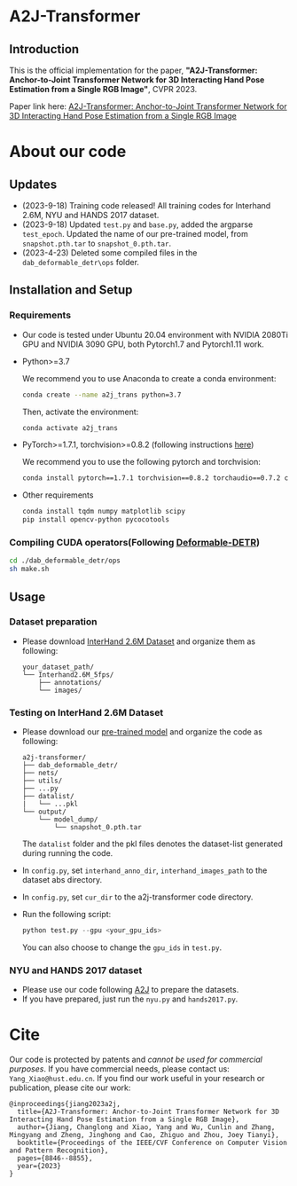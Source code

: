 # A2J-Transformer

## Introduction
This is the official implementation for the paper, **"A2J-Transformer: Anchor-to-Joint Transformer Network for 3D Interacting Hand Pose Estimation from a Single RGB Image"**, CVPR 2023. 

Paper link here: [A2J-Transformer: Anchor-to-Joint Transformer Network for 3D Interacting Hand Pose Estimation from a Single RGB Image](https://arxiv.org/abs/2304.03635)

# About our code 

## Updates 

* (2023-9-18) Training code released! All training codes for Interhand 2.6M, NYU and HANDS 2017 dataset.
* (2023-9-18) Updated `test.py` and `base.py`, added the argparse `test_epoch`. Updated the name of our pre-trained model, from `snapshot.pth.tar` to `snapshot_0.pth.tar`.
* (2023-4-23) Deleted some compiled files in the `dab_deformable_detr\ops` folder.


## Installation and Setup

### Requirements

* Our code is tested under Ubuntu 20.04 environment with NVIDIA 2080Ti GPU and NVIDIA 3090 GPU, both Pytorch1.7 and Pytorch1.11 work.
  
* Python>=3.7

    We recommend you to use Anaconda to create a conda environment:
    ```bash
    conda create --name a2j_trans python=3.7
    ```
    Then, activate the environment:
    ```bash
    conda activate a2j_trans
    ```
  
* PyTorch>=1.7.1, torchvision>=0.8.2 (following instructions [here](https://pytorch.org/))

    We recommend you to use the following pytorch and torchvision:
    ```bash
    conda install pytorch==1.7.1 torchvision==0.8.2 torchaudio==0.7.2 cudatoolkit=11.0 -c pytorch
    ```
  
* Other requirements
    ```bash
    conda install tqdm numpy matplotlib scipy
    pip install opencv-python pycocotools
    ```

### Compiling CUDA operators(Following [Deformable-DETR](https://github.com/fundamentalvision/Deformable-DETR))
```bash
cd ./dab_deformable_detr/ops
sh make.sh
```

## Usage

### Dataset preparation

* Please download [InterHand 2.6M Dataset](https://mks0601.github.io/InterHand2.6M/) and organize them as following:

    ```
    your_dataset_path/
    └── Interhand2.6M_5fps/
        ├── annotations/
        └── images/
    ```



### Testing on InterHand 2.6M Dataset

* Please download our [pre-trained model](https://drive.google.com/file/d/1QKqokPnSkWMRJjZkj04Nhf0eQCl66-6r/view?usp=share_link) and organize the code as following:

    ```
    a2j-transformer/
    ├── dab_deformable_detr/
    ├── nets/
    ├── utils/
    ├── ...py
    ├── datalist/
    |   └── ...pkl
    └── output/
        └── model_dump/
            └── snapshot_0.pth.tar
    ```
    The `datalist` folder and the pkl files denotes the dataset-list generated during running the code. 


* In `config.py`, set `interhand_anno_dir`, `interhand_images_path` to the dataset abs directory.
* In `config.py`, set `cur_dir` to the a2j-transformer code directory.
* Run the following script:
    ```python
    python test.py --gpu <your_gpu_ids>
    ```
    You can also choose to change the `gpu_ids` in `test.py`.


### NYU and HANDS 2017 dataset

* Please use our code following [A2J](https://github.com/zhangboshen/A2J) to prepare the datasets.
* If you have prepared, just run the `nyu.py` and `hands2017.py`.



# Cite
Our code is protected by patents and *cannot be used for commercial purposes*. If you have commercial needs, please contact us: `Yang_Xiao@hust.edu.cn`.
If you find our work useful in your research or publication, please cite our work:
```
@inproceedings{jiang2023a2j,
  title={A2J-Transformer: Anchor-to-Joint Transformer Network for 3D Interacting Hand Pose Estimation from a Single RGB Image},
  author={Jiang, Changlong and Xiao, Yang and Wu, Cunlin and Zhang, Mingyang and Zheng, Jinghong and Cao, Zhiguo and Zhou, Joey Tianyi},
  booktitle={Proceedings of the IEEE/CVF Conference on Computer Vision and Pattern Recognition},
  pages={8846--8855},
  year={2023}
}
```